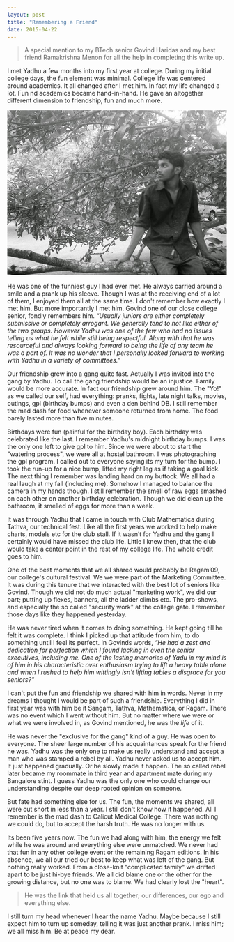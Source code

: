 ```yaml
---
layout: post
title: "Remembering a Friend"
date: 2015-04-22
---
```


> A special mention to my BTech senior Govind Haridas and my best friend
Ramakrishna Menon for all the help in completing this write up.

I met Yadhu a few months into my first year at college.  During my initial
college days, the fun element was minimal. College life was centered around
academics. It all changed after I met him. In fact my life changed a lot. Fun 
nd academics became hand-in-hand. He gave an altogether different dimension to
friendship, fun and much more.

![Yadhu](/assests/yadhu.jpg)

He was one of the funniest guy I had ever met. He always carried around a smile
and a prank up his sleeve. Though I was at the receiving end of a lot of them, I
enjoyed them all at the same time. I don't remember how exactly I met him. But
more importantly I met him. Govind one of our close college senior, fondly
remembers him. *“Usually juniors are either completely submissive or completely
arrogant. We generally tend to not like either of the two groups. However Yadhu
was one of the few who had no issues telling us what he felt while still being
respectful. Along with that he was resourceful and always looking forward to
being the life of any team he was a part of. It was no wonder that I personally
looked forward to working with Yadhu in a variety of committees.”*

Our friendship grew into a gang quite fast. Actually I was invited into the gang
by Yadhu. To call the gang friendship would be an injustice. Family would be
more accurate. In fact our friendship grew around him. The "Yo!" as we called
our self, had everything: pranks, fights, late night talks, movies, outings, gpl
(birthday bumps) and even a den behind DB. I still remember the mad dash for
food whenever someone returned from home. The food barely lasted more than five
minutes.

Birthdays were fun (painful for the birthday boy). Each birthday was celebrated
like the last. I remember Yadhu's  midnight birthday bumps. I was the only one
left to give gpl to him. Since we were about to start the "watering process", we
were all at hostel bathroom. I was photographing the gpl program. I called out
to everyone saying its my turn for the bump. I took the run-up for a nice bump,
lifted my right leg as if taking a goal kick. The next thing I remember was
landing hard on my buttock. We all had a real laugh at my fall (including me).
Somehow I managed to balance the camera in my hands though. I still remember the
smell of raw eggs smashed on each other on another birthday celebration. Though
we did clean up the bathroom, it smelled of eggs for more than a week.

It was through Yadhu that I came in touch with Club Mathematica during Tathva,
our technical fest. Like all the first years we worked to help make charts,
models etc for the club stall. If it wasn’t for Yadhu and the gang I certainly
would have missed the club life. Little I knew then, that the club would take a
center point in the rest of my college life. The whole credit goes to him.

One of the best moments that we all shared would probably be Ragam’09, our
college's cultural festival. We we were part of the Marketing Committee. It was
during this tenure that we interacted with the best lot of seniors like Govind.
Though we did not do much actual "marketing work", we did our part; putting up
flexes, banners, all the ladder climbs etc. The pro-shows, and especially the so
called "security work" at the college gate. I remember those days like they
happened yesterday.

He was never tired when it comes to doing something. He kept going till he felt
it was complete. I think I picked up that attitude from him; to do something
until I feel its perfect. In Govinds words, *“He had a zest and dedication for
perfection which I found lacking in even the senior executives, including me.
One of the lasting memories of Yadu in my mind is of him in his characteristic
over enthusiasm trying to lift a heavy table alone and when I rushed to help him
wittingly isn't lifting tables a disgrace for you seniors?"*

I can't put the fun and friendship we shared with him in words. Never in my
dreams I thought I would be part of such a friendship. Everything I did in first
year was with him be it Sangam, Tathva, Mathematica, or Ragam. There was no
event which I went without him. But no matter where we were or what we were
involved in, as Govind mentioned, he was the *life* of it.

He was never the "exclusive for the gang" kind of a guy. He was open to
everyone. The sheer large number of his acquaintances speak for the friend he
was. Yadhu was the only one to make us really understand and accept a man who
was stamped a rebel by all. Yadhu never asked us to accept him. It just happened
gradually. Or he slowly made it happen. The so called rebel later became my
roommate in third year and apartment mate during my Bangalore stint. I guess
Yadhu was the only one who could change our understanding despite our deep
rooted opinion on someone.

But fate had something else for us. The fun, the moments we shared, all were cut
short in less than a year. I still don't know how it happened. All I remember is
the mad dash to Calicut Medical College. There was nothing we could do, but to
accept the harsh truth. He was no longer with us.

Its been five years now. The fun we had along with him, the energy we felt while
he was around and everything else were unmatched. We never had that fun in any
other college event or the remaining Ragam editions. In his absence, we all our
tried our best to keep what was left of the gang. But nothing really worked.
From a close-knit "complicated family" we drifted apart to be just hi-bye
friends. We all did blame one or the other for the growing distance, but no one
was to blame. We had clearly lost the "heart".

> He was the link that held us all together; our differences, our ego and
 everything else.

I still turn my head whenever I hear the name Yadhu. Maybe because I still
expect him to turn up someday, telling it was just another prank. I miss him; we
all miss him. Be at peace my dear.
